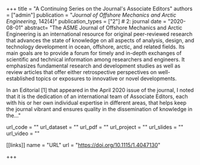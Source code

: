 +++
title = "A Continuing Series on the Journal's Associate Editors"
authors = ["admin"]
publication = "*Journal of Offshore Mechanics and Arctic Engineering*, 142(4)"
publication_types = ["2"] # 2: journal
date = "2020-08-01"
abstract= "The ASME Journal of Offshore Mechanics and Arctic Engineering is an international resource for original peer-reviewed research that advances the state of knowledge on all aspects of analysis, design, and technology development in ocean, offshore, arctic, and related fields. Its main goals are to provide a forum for timely and in-depth exchanges of scientific and technical information among researchers and engineers. It emphasizes fundamental research and development studies as well as review articles that offer either retrospective perspectives on well-established topics or exposures to innovative or novel developments.

In an Editorial [1] that appeared in the April 2020 issue of the journal, I noted that it is the dedication of an international team of Associate Editors, each with his or her own individual expertise in different areas, that helps keep the journal vibrant and ensures quality in the dissemination of knowledge in the..."

url_code = ""
url_dataset = ""
url_pdf = ""
url_project = ""
url_slides = ""
url_video = ""

[[links]]
    name = "URL"
    url = "https://doi.org/10.1115/1.4047130"

+++

